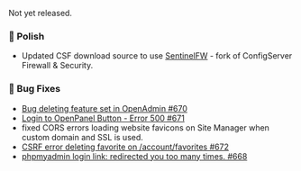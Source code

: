 Not yet released.

### 💅 Polish
- Updated CSF download source to use [SentinelFW](https://github.com/stefanpejcic/sentinelfw) - fork of ConfigServer Firewall & Security.

### 🐛 Bug Fixes
- [Bug deleting feature set in OpenAdmin #670](https://github.com/stefanpejcic/OpenPanel/issues/670)
- [Login to OpenPanel Button - Error 500 #671](https://github.com/stefanpejcic/OpenPanel/issues/671)
- fixed CORS errors loading website favicons on Site Manager when custom domain and SSL is used.
- [CSRF error deleting favorite on /account/favorites #672](https://github.com/stefanpejcic/OpenPanel/issues/672)
- [phpmyadmin login link: redirected you too many times. #668](https://github.com/stefanpejcic/OpenPanel/issues/668)

